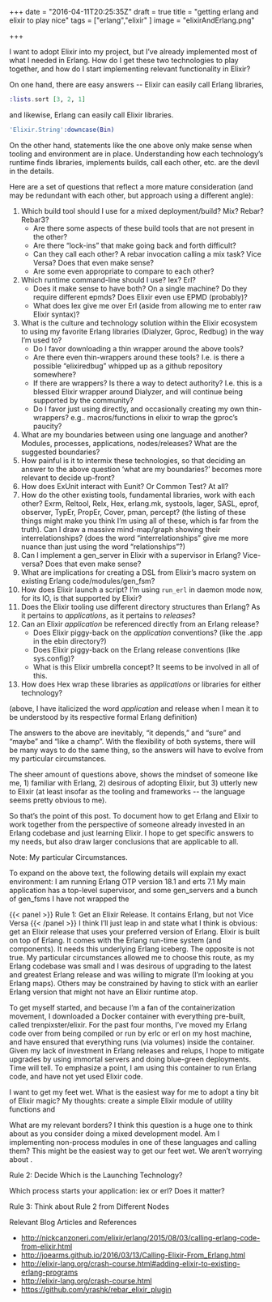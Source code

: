 +++
date = "2016-04-11T20:25:35Z"
draft = true
title = "getting erlang and elixir to play nice"
tags = ["erlang","elixir" ] 
image = "elixirAndErlang.png"

+++


I want to adopt Elixir into my project, but I’ve already implemented most of
what I needed in Erlang.  How do I get these two technologies to play together,
and how do I start implementing relevant functionality in Elixir?

On one hand, there are easy answers --  Elixir can easily call Erlang libraries,

```elixir
:lists.sort [3, 2, 1]
```
and likewise, Erlang can easily call Elixir libraries.

```erlang
'Elixir.String':downcase(Bin)
```

On the other hand, statements like the one above only make sense when tooling
and environment are in place.  Understanding how each technology’s runtime
finds libraries, implements builds, call each other, etc. are the devil in the
details.   

Here are a set of questions that reflect a more mature consideration (and may
be redundant with each other, but approach using a different angle):

  1.  Which build tool should I use for a mixed deployment/build? Mix? Rebar?
     Rebar3?
      -  Are there some aspects of these build tools that are not present in
         the other?
      -  Are there “lock-ins” that make going back and forth difficult?
      -  Can they call each other?  A rebar invocation calling a mix task?
         Vice Versa? Does that even make sense?
      -  Are some even appropriate to compare to each other?
  1.  Which runtime command-line should I use?  Iex?  Erl?
      -  Does it make sense to have both?  On a single machine?  Do they
         require different epmds?  Does Elixir even use EPMD (probably)?
      -  What does Iex give me over Erl (aside from allowing me to enter raw
         Elixir syntax)?
  1.  What is the culture and technology solution within the Elixir ecosystem to
     using my favorite Erlang libraries (Dialyzer, Gproc, Redbug) in the way
     I’m used to?
      -  Do I favor downloading a thin wrapper around the above tools?  
      -  Are there even thin-wrappers around these tools?  I.e. is there a
         possible “elixiredbug” whipped up as a github repository somewhere?
      -  If there are wrappers? Is there a way to detect authority? I.e. this
         is a blessed Elixir wrapper around Dialyzer, and will continue being
         supported by the community?
      -  Do I favor just using directly, and occasionally creating my own
         thin-wrappers?  e.g.. macros/functions in elixir to wrap the gproc’s
         paucity?
  1.  What are my boundaries between using one language and another?  Modules,
     processes, applications, nodes/releases?  What are the suggested
     boundaries?
  1.  How painful is it to intermix these technologies, so that deciding an
     answer to the above question ‘what are my boundaries?’ becomes more
     relevant to decide up-front?
  1.  How does ExUnit interact with Eunit? Or Common Test?  At all?
  1.  How do the other existing tools, fundamental libraries, work with each
     other?  Exrm, Reltool, Relx, Hex, erlang.mk, systools, lager, SASL, eprof,
     observer, TypEr, PropEr, Cover, pman, percept?  (the listing of these
     things might make you think I’m using all of these, which is far from the
     truth).  Can I draw a massive mind-map/graph showing their
     interrelationships?  (does the word “interrelationships” give me more
     nuance than just using the word “relationships”?)
  1.  Can I implement a gen_server in Elixir with a supervisor in Erlang?
     Vice-versa?  Does that even make sense?
  1.  What are implications for creating a DSL from Elixir’s macro system on
     existing Erlang code/modules/gen_fsm?
  1.  How does Elixir launch a script?  I’m using `run_erl` in daemon mode now,
     for its IO, is that supported by Elixir?
  1.  Does the Elixir tooling use different directory structures than Erlang?
     As it pertains to *applications*, as it pertains to *releases*?
  1.  Can an Elixir *application* be referenced directly from an Erlang release?
      -  Does Elixir piggy-back on the *application* conventions? (like the
         .app in the ebin directory?)
      -  Does Elixir piggy-back on the Erlang release conventions (like
         sys.config)?
      -  What is this Elixir umbrella concept?  It seems to be involved in all
         of this.
  1.  How does Hex wrap these libraries as *applications* or libraries for
     either technology?

  (above, I have italicized the word *application* and release when I mean it
  to be understood by its respective formal Erlang definition)

  The answers to the above are inevitably, “it depends,” and “sure” and “maybe”
  and “like a champ”. With the flexibility of both systems, there will be many
  ways to do the same thing, so the answers will have to evolve from my
  particular circumstances.  

  The sheer amount of questions above, shows the mindset of someone like me, 1)
  familiar with Erlang, 2) desirous of adopting Elixir, but 3) utterly new to
  Elixir (at least insofar as the tooling and frameworks -- the language seems
  pretty obvious to me).  

  So that’s the point of this post.  To document how to get Erlang and Elixir
  to work together from the perspective of someone already invested in an
  Erlang codebase and just learning Elixir.  I hope to get specific answers to
  my needs, but also draw larger conclusions that are applicable to all.


  Note:  My particular Circumstances.

  To expand on the above text, the following details will explain my exact
  environment: I am running Erlang OTP version 18.1 and erts 7.1 My main
  application has a top-level supervisor, and some gen_servers and a bunch of
  gen_fsms I have not wrapped the 



{{< panel >}}
  Rule 1:  Get an Elixir Release.  It contains Erlang, but not Vice Versa
{{< /panel >}}
  I think I’ll just leap in and state what I think is obvious:  get an Elixir
  release that uses your preferred version of Erlang.  Elixir is built on top
  of Erlang.  It comes with the Erlang run-time system (and components).  It
  needs this underlying Erlang iceberg.  The opposite is not true.   My
  particular circumstances allowed me to choose this route, as my Erlang
  codebase was small and I was desirous of upgrading to the latest and greatest
  Erlang release and was willing to migrate (I’m looking at you Erlang maps).
  Others may be constrained by having to stick with an earlier Erlang version
  that might not have an Elixir runtime atop.

  To get myself started, and because I’m a fan of the containerization
  movement, I downloaded a Docker container with everything pre-built, called
  trenpixster/elixir.  For the past four months, I’ve moved my Erlang code over
  from being compiled or run by erlc or erl on my host machine, and have
  ensured that everything runs (via volumes) inside the container.  Given my
  lack of investment in Erlang releases and relups, I hope to mitigate upgrades
  by using immortal servers and doing blue-green deployments.  Time will tell.
  To emphasize a point, I am using this container to run Erlang code, and have
  not yet used Elixir code.  

  I want to get my feet wet.  What is the easiest way for me to adopt a tiny
  bit of Elixir magic?  My thoughts:  create a simple Elixir module of utility
  functions and 




  What are my relevant borders?  I think this question is a huge one to think
  about as you consider doing a mixed development model.  Am I implementing
  non-process modules in one of these languages and calling them?  This might
  be the easiest way to get our feet wet.  We aren’t worrying about .
  
  Rule 2:   Decide Which is the Launching Technology?  
  
  Which process starts your application:  iex or erl?  Does it matter?  

  Rule 3:  Think about Rule 2 from Different Nodes


Relevant Blog Articles and References

  * http://nickcanzoneri.com/elixir/erlang/2015/08/03/calling-erlang-code-from-elixir.html
  * http://joearms.github.io/2016/03/13/Calling-Elixir-From_Erlang.html
  * http://elixir-lang.org/crash-course.html#adding-elixir-to-existing-erlang-programs
  * http://elixir-lang.org/crash-course.html
  * https://github.com/yrashk/rebar_elixir_plugin



